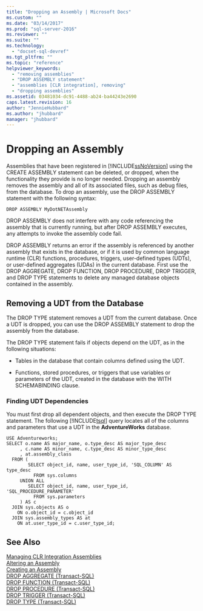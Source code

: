 ```yaml
---
title: "Dropping an Assembly | Microsoft Docs"
ms.custom: ""
ms.date: "03/14/2017"
ms.prod: "sql-server-2016"
ms.reviewer: ""
ms.suite: ""
ms.technology: 
  - "docset-sql-devref"
ms.tgt_pltfrm: ""
ms.topic: "reference"
helpviewer_keywords: 
  - "removing assemblies"
  - "DROP ASSEMBLY statement"
  - "assemblies [CLR integration], removing"
  - "dropping assemblies"
ms.assetid: 03481034-dc91-4488-ab24-ba44243e2690
caps.latest.revision: 16
author: "JennieHubbard"
ms.author: "jhubbard"
manager: "jhubbard"
---
```

# Dropping an Assembly
  Assemblies that have been registered in [!INCLUDE[ssNoVersion](../../../includes/ssnoversion-md.md)] using the CREATE ASSEMBLY statement can be deleted, or dropped, when the functionality they provide is no longer needed. Dropping an assembly removes the assembly and all of its associated files, such as debug files, from the database. To drop an assembly, use the DROP ASSEMBLY statement with the following syntax:  
  
```  
DROP ASSEMBLY MyDotNETAssembly  
```  
  
 DROP ASSEMBLY does not interfere with any code referencing the assembly that is currently running, but after DROP ASSEMBLY executes, any attempts to invoke the assembly code fail.  
  
 DROP ASSEMBLY returns an error if the assembly is referenced by another assembly that exists in the database, or if it is used by common language runtime (CLR) functions, procedures, triggers, user-defined types (UDTs), or user-defined aggregates (UDAs) in the current database. First use the DROP AGGREGATE, DROP FUNCTION, DROP PROCEDURE, DROP TRIGGER, and DROP TYPE statements to delete any managed database objects contained in the assembly.  
  
## Removing a UDT from the Database  
 The DROP TYPE statement removes a UDT from the current database. Once a UDT is dropped, you can use the DROP ASSEMBLY statement to drop the assembly from the database.  
  
 The DROP TYPE statement fails if objects depend on the UDT, as in the following situations:  
  
-   Tables in the database that contain columns defined using the UDT.  
  
-   Functions, stored procedures, or triggers that use variables or parameters of the UDT, created in the database with the WITH SCHEMABINDING clause.  
  
### Finding UDT Dependencies  
 You must first drop all dependent objects, and then execute the DROP TYPE statement. The following [!INCLUDE[tsql](../../../includes/tsql-md.md)] query locates all of the columns and parameters that use a UDT in the **AdventureWorks** database.  
  
```  
USE Adventureworks;  
SELECT o.name AS major_name, o.type_desc AS major_type_desc  
     , c.name AS minor_name, c.type_desc AS minor_type_desc  
     , at.assembly_class  
  FROM (  
        SELECT object_id, name, user_type_id, 'SQL_COLUMN' AS type_desc  
          FROM sys.columns  
     UNION ALL  
        SELECT object_id, name, user_type_id, 'SQL_PROCEDURE_PARAMETER'  
          FROM sys.parameters  
     ) AS c  
  JOIN sys.objects AS o  
    ON o.object_id = c.object_id  
  JOIN sys.assembly_types AS at  
    ON at.user_type_id = c.user_type_id;   
```  
  
## See Also  
 [Managing CLR Integration Assemblies](../../../relational-databases/clr-integration/assemblies/managing-clr-integration-assemblies.md)   
 [Altering an Assembly](../../../relational-databases/clr-integration/assemblies/altering-an-assembly.md)   
 [Creating an Assembly](../../../relational-databases/clr-integration/assemblies/creating-an-assembly.md)   
 [DROP AGGREGATE &#40;Transact-SQL&#41;](../../../t-sql/statements/drop-aggregate-transact-sql.md)   
 [DROP FUNCTION &#40;Transact-SQL&#41;](../../../t-sql/statements/drop-function-transact-sql.md)   
 [DROP PROCEDURE &#40;Transact-SQL&#41;](../../../t-sql/statements/drop-procedure-transact-sql.md)   
 [DROP TRIGGER &#40;Transact-SQL&#41;](../../../t-sql/statements/drop-trigger-transact-sql.md)   
 [DROP TYPE &#40;Transact-SQL&#41;](../../../t-sql/statements/drop-type-transact-sql.md)  
  
  